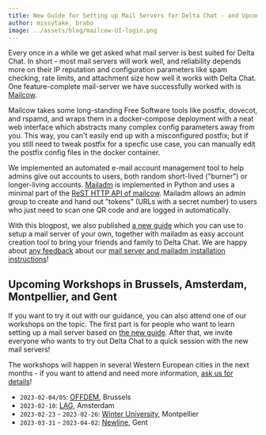 ```yaml
---
title: New Guide for Setting up Mail Servers for Delta Chat - and Upcoming Workshops!
author: missytake, brabo
image: ../assets/blog/mailcow-UI-login.png
---
```


Every once in a while we get asked what mail server is best suited for Delta
Chat. In short - most mail servers will work well, and reliability depends more on their
IP reputation and configuration parameters like spam checking, rate limits, and
attachment size how well it works with Delta Chat. 
One feature-complete mail-server we have successfully worked with is  [Mailcow](https://mailcow.email).

Mailcow takes some long-standing Free Software tools like postfix, dovecot, and
rspamd, and wraps them in a docker-compose deployment
with a neat web interface which abstracts many complex config parameters away
from you. This way, you can't easily end up with a misconfigured postfix; but
if you still need to tweak postfix for a specfic use case, you can manually
edit the postfix config files in the docker container.

We implemented an automated e-mail account management tool
to help admins give out accounts to users, 
both random short-lived ("burner") or longer-living accounts. 
[Mailadm](https://mailadm.readthedocs.io/) is implemented in Python 
and uses a minimal part of the [ReST HTTP API of mailcow](https://mailcow.docs.apiary.io/#).
Mailadm allows an admin group to create and hand out "tokens" (URLs with a secret number) 
to users who just need to scan one QR code and are logged in automatically.

With this blogpost,
we also published [a new guide](serverguide)
which you can use to setup a mail server of your own,
together with mailadm as easy account creation tool
to bring your friends and family to Delta Chat.
We are happy about [any feedback](mailto:mailadm@testrun.org)
about our [mail server and mailadm installation instructions](serverguide)!

## Upcoming Workshops in Brussels, Amsterdam, Montpellier, and Gent

If you want to try it out with our guidance, you can also attend one of our
workshops on the topic.
The first part is for
people who want to learn
setting up a mail server
based on [the new guide](serverguide).
After that,
we invite everyone who wants to try out Delta Chat
to a quick session with the new mail servers!

The workshops will happen in several Western European cities in
the next months -
if you want to attend and need more information,
[ask us for details](mailto:mailadm@testrun.org)!

- `2023-02-04/05`: [OFFDEM](https://ps.zoethical.org/pub/offdem-ozone-cfp), Brussels
- `2023-02-10`: [LAG](https://radar.squat.net/en/event/amsterdam/lag/2023-02-10/lag-social-evening), Amsterdam
- `2023-02-23` - `2023-02-26`: [Winter University](https://pretalx.lebib.org/universit-d-hiver-2022), Montpellier
- `2023-03-31` - `2023-04-02`: [Newline](https://hackerspace.gent/newline/2023/), Gent

